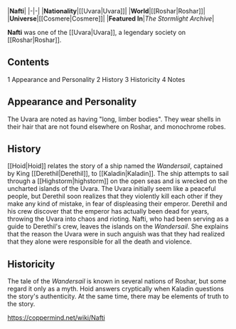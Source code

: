 |**Nafti**|
|-|-|
|**Nationality**|[[Uvara\|Uvara]]|
|**World**|[[Roshar\|Roshar]]|
|**Universe**|[[Cosmere\|Cosmere]]|
|**Featured In**|*The Stormlight Archive*|

**Nafti** was one of the [[Uvara\|Uvara]], a legendary society on [[Roshar\|Roshar]].

## Contents

1 Appearance and Personality
2 History
3 Historicity
4 Notes


## Appearance and Personality
The Uvara are noted as having "long, limber bodies". They wear shells in their hair that are not found elsewhere on Roshar, and monochrome robes.

## History
[[Hoid\|Hoid]] relates the story of a ship named the *Wandersail*, captained by King [[Derethil\|Derethil]], to [[Kaladin\|Kaladin]]. The ship attempts to sail through a [[Highstorm\|highstorm]] on the open seas and is wrecked on the uncharted islands of the Uvara. The Uvara initially seem like a peaceful people, but Derethil soon realizes that they violently kill each other if they make any kind of mistake, in fear of displeasing their emperor.
Derethil and his crew discover that the emperor has actually been dead for years, throwing the Uvara into chaos and rioting. Nafti, who had been serving as a guide to Derethil's crew, leaves the islands on the *Wandersail*. She explains that the reason the Uvara were in such anguish was that they had realized that they alone were responsible for all the death and violence.

## Historicity
The tale of the *Wandersail* is known in several nations of Roshar, but some regard it only as a myth. Hoid answers cryptically when Kaladin questions the story's authenticity. At the same time, there may be elements of truth to the story.



https://coppermind.net/wiki/Nafti